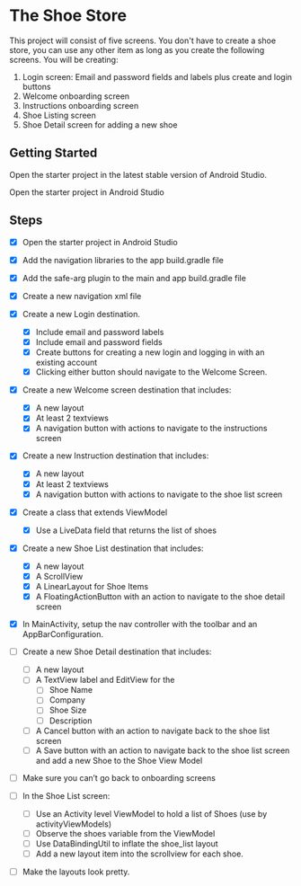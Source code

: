 # The Shoe Store

This project will consist of five screens. You don't have to create a shoe store, you can use any other item as long as you create the following screens. You will be creating:

1. Login screen: Email and password fields and labels plus create and login buttons
2. Welcome onboarding screen
3. Instructions onboarding screen
4. Shoe Listing screen
5. Shoe Detail screen for adding a new shoe

## Getting Started

Open the starter project in the latest stable version of Android Studio.

Open the starter project in Android Studio

## Steps

- [x] Open the starter project in Android Studio

- [x] Add the navigation libraries to the app build.gradle file

- [x] Add the safe-arg plugin to the main and app build.gradle file

- [x] Create a new navigation xml file

- [x] Create a new Login destination.

   - [x] Include email and password labels 
   - [x] Include email and password fields
   - [x] Create buttons for creating a new login and logging in with an existing account
   - [x] Clicking either button should navigate to the Welcome Screen.

- [x] Create a new Welcome screen destination that includes:

   - [x] A new layout
   - [x] At least 2 textviews
   - [x] A navigation button with actions to navigate to the instructions screen

- [x] Create a new Instruction destination that includes:

   - [x] A new layout
   - [x] At least 2 textviews
   - [x] A navigation button with actions to navigate to the shoe list screen

- [x] Create a class that extends ViewModel

   - [x]  Use a LiveData field that returns the list of shoes

- [x] Create a new Shoe List destination that includes:

   - [x] A new layout
   - [x] A ScrollView
   - [x] A LinearLayout for Shoe Items
   - [x] A FloatingActionButton with an action to navigate to the shoe detail screen

- [x] In MainActivity, setup the nav controller with the toolbar and an AppBarConfiguration.

- [ ] Create a new Shoe Detail destination that includes:

    - [ ] A new layout
    - [ ] A TextView label and EditView for the
      - [ ] Shoe Name
      - [ ] Company
      - [ ] Shoe Size
      - [ ] Description
    - [ ] A Cancel button with an action to navigate back to the shoe list screen
    - [ ] A Save button with an action to navigate back to the shoe list screen and add a new Shoe to the Shoe View Model

- [ ] Make sure you can’t go back to onboarding screens

- [ ] In the Shoe List screen:

    - [ ] Use an Activity level ViewModel to hold a list of Shoes (use by activityViewModels)
    - [ ] Observe the shoes variable from the ViewModel
    - [ ] Use DataBindingUtil to inflate the shoe_list layout
    - [ ] Add a new layout item into the scrollview for each shoe.
    
- [ ] Make the layouts look pretty.